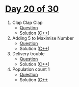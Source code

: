 # [Day 20 of 30](https://www.hackerrank.com/contests/day-20-of-30/challenges "Day 20 of 30 contest link")

1. Clap Clap Clap
   - [Question](https://www.hackerrank.com/contests/day-20-of-30/challenges/clap-clap-clap "Clap Clap Clap")
   - Solution ([C++](Clap%20Clap%20Clap/C++/ "Solution in C++"))
2. Adding 5 to Maximise Number
   - [Question](https://www.hackerrank.com/contests/day-20-of-30/challenges/adding-5-to-maximise-number "Adding 5 to Maximise Number")
   - Solution ([C++](Adding%205%20to%20Maximise%20Number/C++/ "Solution in C++"))
3. Delivery trouble
   - [Question](https://www.hackerrank.com/contests/day-20-of-30/challenges/delivery-trouble "Delivery trouble")
   - Solution ([C++](Delivery%20trouble/C++/ "Solution in C++"))
4. Population count 1
   - [Question](https://www.hackerrank.com/contests/day-20-of-30/challenges/population-count-1 "Population count 1")
   - Solution ([C++](Population%20count%201/C++/ "Solution in C++")
